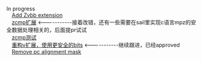 In progress \
&emsp;[Add Zvbb extension](https://github.com/riscv/sail-riscv/pull/558) \
&emsp;[zcmp扩展](https://github.com/riscv/sail-riscv/pull/610)                   <-----------接着改错，还有一些需要在sail里实现c语言mpz的安全数据处理相关的，后面提pr试试 \
&emsp;[zcmp测试](https://github.com/riscv-software-src/riscv-tests/pull/592) \
&emsp;[重构v扩展，使用更安全的bits](https://github.com/riscv/sail-riscv/pull/622)   <-----------继续跟进，已经approved \
&emsp;[Remove pc alignment mask](https://github.com/riscv/sail-riscv/pull/618)
